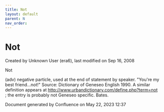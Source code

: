 ```yaml
---
title: Not
layout: default
parent: N
nav_order:
---
```


# Not

Created by  Unknown User (era6), last modified on Sep 16, 2008

Not

(adv) negative particle, used at the end of statement by speaker. &quot;You're my best friend...not!&quot; Source: Dictionary of Geneseo English 1990. A similar definition appears at http://www.urbandictionary.com/define.php?term=not ; the entry is probably not Geneseo specific. Bates.

Document generated by Confluence on May 22, 2023 12:37



